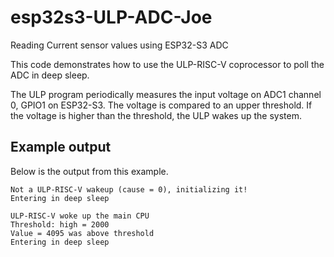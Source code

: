 # esp32s3-ULP-ADC-Joe
 Reading Current sensor values using ESP32-S3 ADC

This code demonstrates how to use the ULP-RISC-V coprocessor to poll the ADC in deep sleep.

The ULP program periodically measures the input voltage on ADC1 channel 0, GPIO1 on ESP32-S3. The voltage is compared to an upper threshold. If the voltage is higher than the threshold, the ULP wakes up the system.


## Example output

Below is the output from this example.

```
Not a ULP-RISC-V wakeup (cause = 0), initializing it!
Entering in deep sleep

ULP-RISC-V woke up the main CPU
Threshold: high = 2000
Value = 4095 was above threshold
Entering in deep sleep
```


